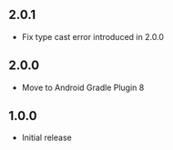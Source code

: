## 2.0.1
* Fix type cast error introduced in 2.0.0

## 2.0.0
* Move to Android Gradle Plugin 8

## 1.0.0

* Initial release

